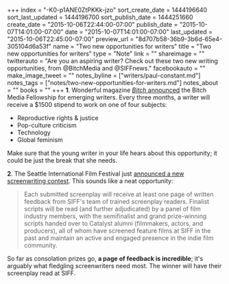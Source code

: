 +++
index = "-K0-p1ANE0ZtPKKk-jzo"
sort_create_date = 1444196640
sort_last_updated = 1444196700
sort_publish_date = 1444251660
create_date = "2015-10-06T22:44:00-07:00"
publish_date = "2015-10-07T14:01:00-07:00"
date = "2015-10-07T14:01:00-07:00"
last_updated = "2015-10-06T22:45:00-07:00"
preview_url = "8d707b58-36b9-3b6d-65e4-305104d6a53f"
name = "Two new opportunities for writers"
title = "Two new opportunities for writers"
type = "Note"
link = ""
shareimage = ""
twitterauto = "Are you an aspiring writer? Check out these two new writing opportunities, from @BitchMedia and @SIFFnews."
facebookauto = ""
make_image_tweet = ""
notes_byline = ["writers/paul-constant.md"]
notes_tags = ["notes/two-new-opportunities-for-writers.md"]
notes_about = ""
books = ""
+++
**1**. Wonderful magazine [*Bitch* announced](https://bitchmedia.org/article/announcing-bitch-media-fellowships-writers) the Bitch Media Fellowship for emerging writers. Every three months, a writer will receive a $1500 stipend to work on one of four subjects:

* Reproductive rights & justice
* Pop-culture criticism
* Technology
* Global feminism 

Make sure that the young writer in your life hears about this opportunity; it could be just the break that she needs.

**2**. The Seattle International Film Festival just [announced a new screenwriting contest](http://www.indiewire.com/article/exclusive-seattle-international-film-festival-launches-new-screenplay-competition-20151006). This sounds like a neat opportunity:

<blockquote>Each submitted screenplay will receive at least one page of written feedback from SIFF's team of trained screenplay readers. Finalist scripts will be read (and further adjudicated) by a panel of film industry members, with the semifinalist and grand prize-­winning scripts handed over to Catalyst alumni (filmmakers, actors, and producers), all of whom have screened feature films at SIFF in the past and maintain an active and engaged presence in the indie film community.</blockquote>

So far as consolation prizes go, **a page of feedback is incredible**; it's arguably what fledgling screenwriters need most. The winner will have their screenplay read at SIFF.

